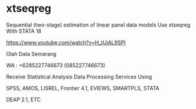# xtseqreg
Sequential (two-stage) estimation of linear panel data models Use xtseqreg With STATA 18

https://www.youtube.com/watch?v=H_tUiAL9SPI

Olah Data Semarang

WA : +6285227746673 (085227746673)

Receive Statistical Analysis Data Processing Services Using

SPSS, AMOS, LISREL, Frontier 4.1, EVIEWS, SMARTPLS, STATA

DEAP 2.1, ETC
